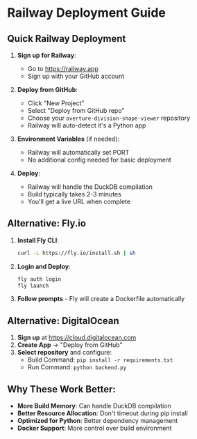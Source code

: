 # Railway Deployment Guide

## Quick Railway Deployment

1. **Sign up for Railway**:
   - Go to https://railway.app
   - Sign up with your GitHub account

2. **Deploy from GitHub**:
   - Click "New Project"
   - Select "Deploy from GitHub repo"
   - Choose your `overture-division-shape-viewer` repository
   - Railway will auto-detect it's a Python app

3. **Environment Variables** (if needed):
   - Railway will automatically set PORT
   - No additional config needed for basic deployment

4. **Deploy**:
   - Railway will handle the DuckDB compilation
   - Build typically takes 2-3 minutes
   - You'll get a live URL when complete

## Alternative: Fly.io

1. **Install Fly CLI**:
   ```bash
   curl -L https://fly.io/install.sh | sh
   ```

2. **Login and Deploy**:
   ```bash
   fly auth login
   fly launch
   ```

3. **Follow prompts** - Fly will create a Dockerfile automatically

## Alternative: DigitalOcean

1. **Sign up** at https://cloud.digitalocean.com
2. **Create App** → "Deploy from GitHub"
3. **Select repository** and configure:
   - Build Command: `pip install -r requirements.txt`
   - Run Command: `python backend.py`

## Why These Work Better:

- **More Build Memory**: Can handle DuckDB compilation
- **Better Resource Allocation**: Don't timeout during pip install
- **Optimized for Python**: Better dependency management
- **Docker Support**: More control over build environment
